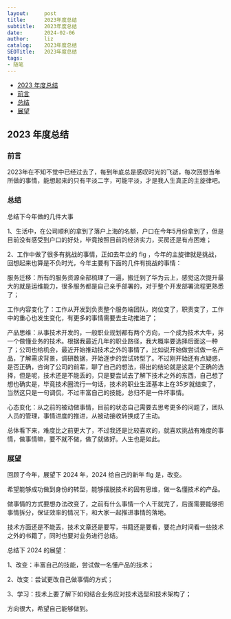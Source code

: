 ```yaml
---
layout:     post
title:      2023年度总结
subtitle:   2023年度总结
date:       2024-02-06
author:     liz
catalog:    2023年度总结
SEOTitle:   2023年度总结
tags:
- 随笔
---
```


<!-- START doctoc generated TOC please keep comment here to allow auto update -->
<!-- DON'T EDIT THIS SECTION, INSTEAD RE-RUN doctoc TO UPDATE -->

- [2023 年度总结](#2023-%E5%B9%B4%E5%BA%A6%E6%80%BB%E7%BB%93)
- [前言](#%E5%89%8D%E8%A8%80)
- [总结](#%E6%80%BB%E7%BB%93)
- [展望](#%E5%B1%95%E6%9C%9B)

<!-- END doctoc generated TOC please keep comment here to allow auto update -->

## 2023 年度总结

### 前言

2023年在不知不觉中已经过去了，每到年底总是感叹时光的飞逝，每次回想当年所做的事情，能想起来的只有平淡二字，可能平淡，才是我人生真正的主旋律吧。

### 总结

总结下今年做的几件大事

1、生活中，在公司顺利的拿到了落户上海的名额，户口在今年5月份拿到了，但是目前没有感受到户口的好处，毕竟按照目前的经济实力，买房还是有点困难；

2、工作中做了很多有挑战的事情，正如去年立的 flg ，今年的主旋律就是挑战，回想起来也算是不负时光，今年主要有下面的几件有挑战的事情：

服务迁移：所有的服务资源全部梳理了一遍，搬迁到了华为云上，感觉这次提升最大的就是运维能力，很多服务都是自己亲手部署的，对于整个开发部署流程更熟悉了；

工作内容变化了：工作从开发到负责整个服务端团队，岗位变了，职责变了，工作中的重心也发生变化，有更多的事情需要去主动推进了；

产品思维：从事技术开发的，一般职业规划都有两个方向，一个成为技术大牛，另一个做懂业务的技术。根据我最近几年的职业路径，我大概率要选择后面这一种了；公司也给机会，最近开始推动技术之外的事情了，比如说开始做尝试做一名产品，了解需求背景，调研数据，开始逐步的尝试转型了。不过刚开始还有点疑惑，是否正确，咨询了公司的前辈，聊了自己的想法，得出的结论就是这是个正确的选择，但是呢，技术还是不能丢的，只是要尝试去了解下技术之外的东西，自己想了想也确实是，毕竟技术圈流行一句话，技术的职业生涯基本上在35岁就结束了，当然这只是一句调侃，不过丰富自己的技能，总归不是一件坏事情。

心态变化：从之前的被动做事情，目前的状态自己需要去思考更多的问题了，团队人员的管理，事情进度的推进，从被动接收转换成了主动。

总体看下来，难度比之前更大了，不过我还是比较喜欢的，就喜欢挑战有难度的事情，做事情嘛，要不就不做，做了就做好。人生也是如此。

### 展望

回顾了今年，展望下 2024 年，2024 给自己的新年 flg 是，改变。

希望能够成功做到身份的转型，能够摆脱技术的固有思维，做一名懂技术的产品。

做事情的方式要想办法改变了，之前有什么事情一个人干就完了，后面需要能够把事情拆分，保证效率的情况下，和大家一起推进事情的落地。

技术方面还是不能丢，技术文章还是要写，书籍还是要看，要花点时间看一些技术之外的书籍了，同时也要对业务进行总结。

总结下 2024 的展望：

1、改变：丰富自己的技能，尝试做一名懂产品的技术；

2、改变：尝试更改自己做事情的方式；

3、学习：技术上要了解下如何结合业务应对技术选型和技术架构了；

方向很大，希望自己能够做到。


